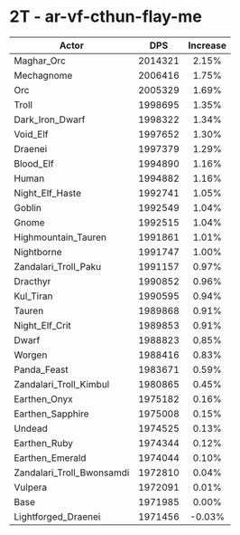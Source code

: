 # 2T - ar-vf-cthun-flay-me
| Actor | DPS | Increase |
|---|:---:|:---:|
|Maghar_Orc|2014321|2.15%|
|Mechagnome|2006416|1.75%|
|Orc|2005329|1.69%|
|Troll|1998695|1.35%|
|Dark_Iron_Dwarf|1998322|1.34%|
|Void_Elf|1997652|1.30%|
|Draenei|1997379|1.29%|
|Blood_Elf|1994890|1.16%|
|Human|1994882|1.16%|
|Night_Elf_Haste|1992741|1.05%|
|Goblin|1992549|1.04%|
|Gnome|1992515|1.04%|
|Highmountain_Tauren|1991861|1.01%|
|Nightborne|1991747|1.00%|
|Zandalari_Troll_Paku|1991157|0.97%|
|Dracthyr|1990852|0.96%|
|Kul_Tiran|1990595|0.94%|
|Tauren|1989868|0.91%|
|Night_Elf_Crit|1989853|0.91%|
|Dwarf|1988823|0.85%|
|Worgen|1988416|0.83%|
|Panda_Feast|1983671|0.59%|
|Zandalari_Troll_Kimbul|1980865|0.45%|
|Earthen_Onyx|1975182|0.16%|
|Earthen_Sapphire|1975008|0.15%|
|Undead|1974525|0.13%|
|Earthen_Ruby|1974344|0.12%|
|Earthen_Emerald|1974044|0.10%|
|Zandalari_Troll_Bwonsamdi|1972810|0.04%|
|Vulpera|1972091|0.01%|
|Base|1971985|0.00%|
|Lightforged_Draenei|1971456|-0.03%|
